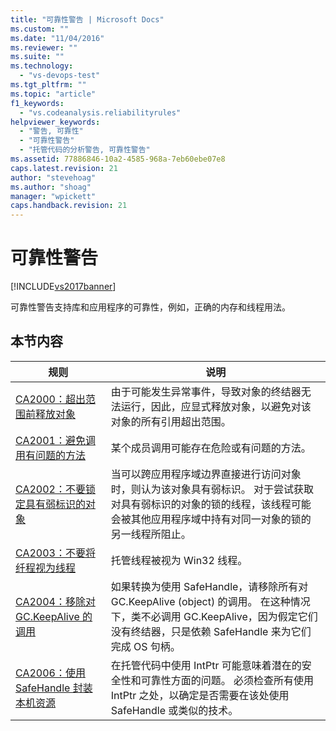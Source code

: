 ```yaml
---
title: "可靠性警告 | Microsoft Docs"
ms.custom: ""
ms.date: "11/04/2016"
ms.reviewer: ""
ms.suite: ""
ms.technology: 
  - "vs-devops-test"
ms.tgt_pltfrm: ""
ms.topic: "article"
f1_keywords: 
  - "vs.codeanalysis.reliabilityrules"
helpviewer_keywords: 
  - "警告, 可靠性"
  - "可靠性警告"
  - "托管代码的分析警告, 可靠性警告"
ms.assetid: 77886846-10a2-4585-968a-7eb60ebe07e8
caps.latest.revision: 21
author: "stevehoag"
ms.author: "shoag"
manager: "wpickett"
caps.handback.revision: 21
---
```

# 可靠性警告
[!INCLUDE[vs2017banner](../code-quality/includes/vs2017banner.md)]

可靠性警告支持库和应用程序的可靠性，例如，正确的内存和线程用法。  
  
## 本节内容  
  
|规则|说明|  
|--------|--------|  
|[CA2000：超出范围前释放对象](../code-quality/ca2000-dispose-objects-before-losing-scope.md)|由于可能发生异常事件，导致对象的终结器无法运行，因此，应显式释放对象，以避免对该对象的所有引用超出范围。|  
|[CA2001：避免调用有问题的方法](../Topic/CA2001:%20Avoid%20calling%20problematic%20methods.md)|某个成员调用可能存在危险或有问题的方法。|  
|[CA2002：不要锁定具有弱标识的对象](../Topic/CA2002:%20Do%20not%20lock%20on%20objects%20with%20weak%20identity.md)|当可以跨应用程序域边界直接进行访问对象时，则认为该对象具有弱标识。  对于尝试获取对具有弱标识的对象的锁的线程，该线程可能会被其他应用程序域中持有对同一对象的锁的另一线程所阻止。|  
|[CA2003：不要将纤程视为线程](../code-quality/ca2003-do-not-treat-fibers-as-threads.md)|托管线程被视为 Win32 线程。|  
|[CA2004：移除对 GC.KeepAlive 的调用](../Topic/CA2004:%20Remove%20calls%20to%20GC.KeepAlive.md)|如果转换为使用 SafeHandle，请移除所有对 GC.KeepAlive \(object\) 的调用。  在这种情况下，类不必调用 GC.KeepAlive，因为假定它们没有终结器，只是依赖 SafeHandle 来为它们完成 OS 句柄。|  
|[CA2006：使用 SafeHandle 封装本机资源](../code-quality/ca2006-use-safehandle-to-encapsulate-native-resources.md)|在托管代码中使用 IntPtr 可能意味着潜在的安全性和可靠性方面的问题。  必须检查所有使用 IntPtr 之处，以确定是否需要在该处使用 SafeHandle 或类似的技术。|